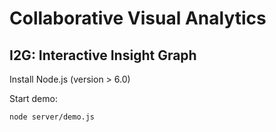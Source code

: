 # Collaborative Visual Analytics

## I2G: Interactive Insight Graph

Install Node.js (version > 6.0)

Start demo: 
```
node server/demo.js

```
